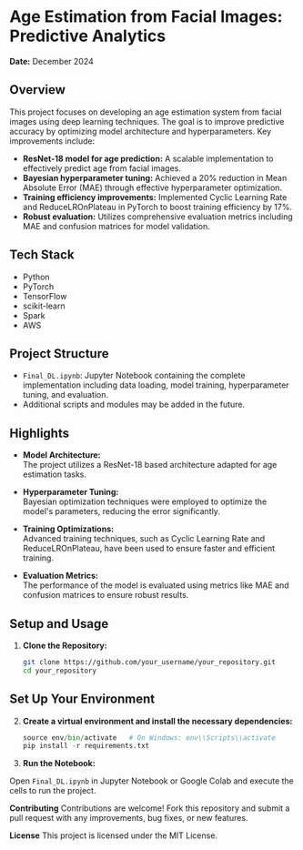 # Age Estimation from Facial Images: Predictive Analytics  
  
**Date:** December 2024  
  
## Overview  
  
This project focuses on developing an age estimation system from facial images using deep learning techniques. The goal is to improve predictive accuracy by optimizing model architecture and hyperparameters. Key improvements include:  
  
- **ResNet-18 model for age prediction:** A scalable implementation to effectively predict age from facial images.  
- **Bayesian hyperparameter tuning:** Achieved a 20% reduction in Mean Absolute Error (MAE) through effective hyperparameter optimization.  
- **Training efficiency improvements:** Implemented Cyclic Learning Rate and ReduceLROnPlateau in PyTorch to boost training efficiency by 17%.  
- **Robust evaluation:** Utilizes comprehensive evaluation metrics including MAE and confusion matrices for model validation.  
  
## Tech Stack  
  
- Python  
- PyTorch  
- TensorFlow  
- scikit-learn  
- Spark  
- AWS  
  
## Project Structure  
  
- `Final_DL.ipynb`: Jupyter Notebook containing the complete implementation including data loading, model training, hyperparameter tuning, and evaluation.  
- Additional scripts and modules may be added in the future.  
  
## Highlights  
  
- **Model Architecture:**    
  The project utilizes a ResNet-18 based architecture adapted for age estimation tasks.  
    
- **Hyperparameter Tuning:**    
  Bayesian optimization techniques were employed to optimize the model's parameters, reducing the error significantly.  
  
- **Training Optimizations:**    
  Advanced training techniques, such as Cyclic Learning Rate and ReduceLROnPlateau, have been used to ensure faster and efficient training.  
  
- **Evaluation Metrics:**    
  The performance of the model is evaluated using metrics like MAE and confusion matrices to ensure robust results.  
  
## Setup and Usage  
  
1. **Clone the Repository:**  
   ```bash  
   git clone https://github.com/your_username/your_repository.git  
   cd your_repository

## Set Up Your Environment

2. **Create a virtual environment and install the necessary dependencies:**
   ```python -m venv env  
   source env/bin/activate   # On Windows: env\\Scripts\\activate  
   pip install -r requirements.txt

3. **Run the Notebook:**

Open `Final_DL.ipynb` in Jupyter Notebook or Google Colab and execute the cells to run the project.


**Contributing**
Contributions are welcome! Fork this repository and submit a pull request with any improvements, bug fixes, or new features.

**License**
This project is licensed under the MIT License.
